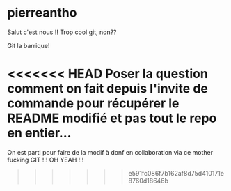 # pierreantho

Salut c'est nous !! Trop cool git, non??

Git la barrique!

<<<<<<< HEAD
Poser la question comment on fait depuis l'invite de commande pour récupérer le README modifié et pas tout le repo en entier...
=======
On est parti pour faire de la modif à donf en collaboration via ce mother fucking GIT !!! OH YEAH !!!
>>>>>>> e591fc086f7b162af8d75d410171e8760d18646b
